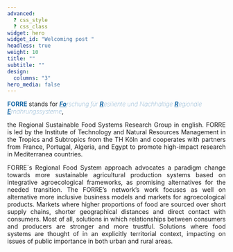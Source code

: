 ```yaml
---
advanced:
  ? css_style
  ? css_class
widget: hero
widget_id: "Welcoming post "
headless: true
weight: 10
title: ""
subtitle: ""
design:
  columns: "3"
hero_media: false
---
```

<span style='color:#1768a6; font-size:100%; font-weight:600'>**FORRE**</span> stands for <span style='color:#1768a6; font-size:100%; font-weight:100'>_<u>**Fo**</u>rschung für <u>**R**</u>esiliente und Nachhaltige <u>**R**</u>egionale <u>**E**</u>rnährungssysteme_</span>, <p style='text-align: justify;'>the Regional Sustainable Food Systems Research Group in english. FORRE is led by the Institute of Technology and Natural Resources Management in the Tropics and Subtropics from the TH Köln and cooperates with partners from France, Portugal, Algeria, and Egypt to promote high-impact research in Mediterranea countries. </p>

<p style='text-align: justify;'>FORRE´s Regional Food System approach advocates a paradigm change towards more sustainable agricultural production systems based on integrative agroecological frameworks, as promising alternatives for the needed transition. The FORRE’s network’s work focuses as well on alternative more inclusive business models and markets for agroecological products. Markets where higher proportions of food are sourced over short supply chains, shorter geographical distances and direct contact with consumers. Most of all, solutions in which relationships between consumers and producers are stronger and more trustful. Solutions where food systems are thought of in an explicitly territorial context, impacting on issues of public importance in both urban and rural areas.</p>
